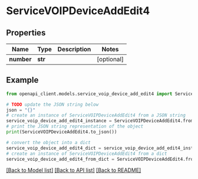 # ServiceVOIPDeviceAddEdit4


## Properties

Name | Type | Description | Notes
------------ | ------------- | ------------- | -------------
**number** | **str** |  | [optional] 

## Example

```python
from openapi_client.models.service_voip_device_add_edit4 import ServiceVOIPDeviceAddEdit4

# TODO update the JSON string below
json = "{}"
# create an instance of ServiceVOIPDeviceAddEdit4 from a JSON string
service_voip_device_add_edit4_instance = ServiceVOIPDeviceAddEdit4.from_json(json)
# print the JSON string representation of the object
print(ServiceVOIPDeviceAddEdit4.to_json())

# convert the object into a dict
service_voip_device_add_edit4_dict = service_voip_device_add_edit4_instance.to_dict()
# create an instance of ServiceVOIPDeviceAddEdit4 from a dict
service_voip_device_add_edit4_from_dict = ServiceVOIPDeviceAddEdit4.from_dict(service_voip_device_add_edit4_dict)
```
[[Back to Model list]](../README.md#documentation-for-models) [[Back to API list]](../README.md#documentation-for-api-endpoints) [[Back to README]](../README.md)


